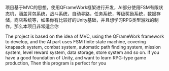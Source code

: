 
项目基于MVC的思想，使用QFrameWork框架进行开发，AI部分使用FSM有限状态机，涵盖背包系统，战斗系统，自动寻路，任务系统，等级奖励系统，数据存储，商店系统等，如果你有比较好的Unity基础，并且想学习RPG类型游戏的制作，那么本项目非常适合你

The project is based on the idea of MVC, using the QFrameWork framework to develop, and the AI part uses FSM finite state machine, covering knapsack system, combat system, automatic path finding system, mission system, level reward system, data storage, store system and so on. If you have a good foundation of Unity, and want to learn RPG-type game production,  Then this program is perfect for you 
